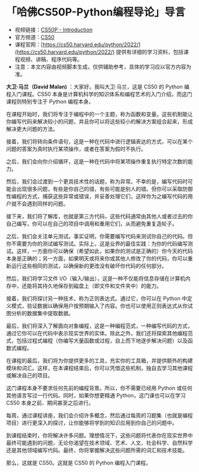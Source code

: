 # 「哈佛CS50P-Python编程导论」导言

- 视频链接：[CS50P - Introduction](https://www.youtube.com/watch?v=OvKCESUCWII&list=PLhQjrBD2T3817j24-GogXmWqO5Q5vYy0V&index=1)
- 官方频道：[CS50](https://www.youtube.com/@cs50)
- 课程官网：[https://cs50.harvard.edu/python/2022/](https://cs50.harvard.edu/python/2022/) 提供有详细的学习资料，包括课程视频、讲稿、程序代码等。
- 注意：本文内容由视频脚本生成，仅供辅助参考，具体的学习应以官方内容为准。


**大卫·马兰（David Malan)** ：大家好。我叫大卫·马兰，这是 CS50 的 Python 编程入门课程。CS50 本身是计算机科学的知识体系和编程艺术的入门介绍，而这门课程则特别专注于 Python 编程本身。

在课程开始时，我们将专注于编程中的一个主题，称为函数和变量。这些机制能让你编写代码来解决较小的问题，并且你可以将这些较小的解决方案组合起来，形成解决更大问题的方法。

接着，我们将转向条件语句，这是一种在代码中进行逻辑表达的方式，可以在某个问题的答案为真时执行某项操作，或者在答案为假时不执行。

之后，我们会向你介绍循环，这是一种在代码中将某项操作重复执行特定次数的能力。

然后，我们会过渡到一个更具技术性的话题，称为异常。不幸的是，编写代码时可能会出现很多问题，有些是你自己的错，有些可能是别人的错。但你可以采取防御性编程的方式，捕获这些异常或错误，并妥善处理它们，这样你为之编写代码的用户就不会遇到同样的问题。

接下来，我们将了解库，也就是第三方代码，这些代码通常由其他人或者过去的你自己编写，你可以在自己的项目中调用和重用它们，从而避免重复造轮子。

之后，我们会关注单元测试。事实证明，你需要编写代码来测试你自己的代码。但你不需要为你的测试编写测试。实际上，这是业界的最佳实践：为你的代码编写测试。这样，一方面你可以确保（希望如此，如果你的测试是正确的）你今天的代码本身是正确的；另一方面，如果明天或将来你或其他人修改了你的代码，你可以重新运行这些相同的测试，以确保新的更改没有破坏你代码的任何部分。

然后，我们将学习文件 I/O（输入/输出），这是一种不仅能将信息存储在计算机内存中，还能将其持久地保存到磁盘上（即文件和文件夹中）的能力。

接着，我们将探讨另一种技术，称为正则表达式。通过它，你可以在 Python 中定义模式，验证数据以确保用户按预期输入了内容。你也可以使用正则表达式从你试图分析的数据集中提取数据。

最后，我们将深入了解面向对象编程，这是一种编程范式，一种编写代码的方式，通过它你可以在代码中表示现实世界的实体。除此之外，我们还将探索其他编程范式，包括过程式编程（你编写大量函数或过程，自上而下地逐步解决问题）以及函数式编程。

在课程的最后，我们将为你提供更多的工具，充实你的工具箱，并提供额外的构建模块和词汇。这样，在本课程结束后，你可以凭借这些机制，独自去学习其他课程或解决自己的项目。

这门课程本身不要求任何先前的编程背景。所以，你不需要已经用 Python 或任何其他语言写过一行代码。同时，如果你想更精通 Python，这门课也可以在学习 CS50 本身之前、期间甚至之后进行。

每周，通过课程讲座，我们会介绍许多概念，然后通过每周的习题集（也就是编程项目）进行更深入的探讨，让你能够将学到的知识应用到你自己的问题中。

到课程结束时，你将解决许多问题。理想情况下，这些问题将代表你在现实世界中最终可能遇到的问题，无论你渴望在技术领域、艺术、人文、社会科学、自然科学还是其他领域编写代码。最终，你将掌握解决这些问题所需的词汇和技术技能。

那么，这就是 CS50。这就是 CS50 的 Python 编程入门课程。